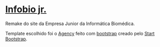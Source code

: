 # [Infobio jr.](http://www.infobiojr.com.br)

Remake do site da Empresa Junior da Informática Biomédica.

Template escolhido foi o [Agency](https://startbootstrap.com/template-overviews/agency/) feito com [bootstrap](http://getbootstrap.com/) creado pelo [Start Bootstrap](https://startbootstrap.com/).